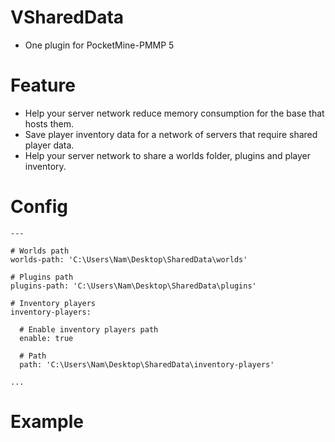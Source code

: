 # VSharedData
- One plugin for PocketMine-PMMP 5

# Feature
- Help your server network reduce memory consumption for the base that hosts them.
- Save player inventory data for a network of servers that require shared player data.
- Help your server network to share a worlds folder, plugins and player inventory.

# Config
```
---

# Worlds path
worlds-path: 'C:\Users\Nam\Desktop\SharedData\worlds'

# Plugins path
plugins-path: 'C:\Users\Nam\Desktop\SharedData\plugins'

# Inventory players
inventory-players:

  # Enable inventory players path
  enable: true

  # Path
  path: 'C:\Users\Nam\Desktop\SharedData\inventory-players'

...
```

# Example

